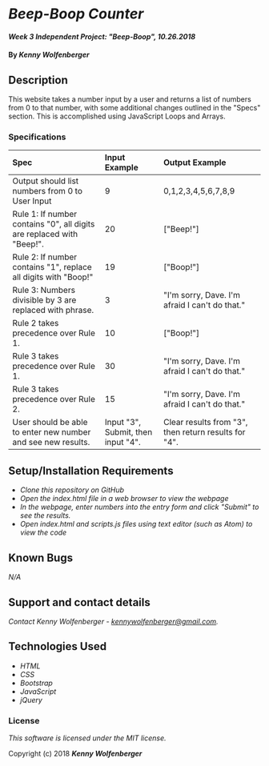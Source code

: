 # _Beep-Boop Counter_

#### _Week 3 Independent Project: "Beep-Boop", 10.26.2018_

#### By _**Kenny Wolfenberger**_

## Description

This website takes a number input by a user and returns a list of numbers from 0 to that number, with some additional changes outlined in the "Specs" section. This is accomplished using JavaScript Loops and Arrays.

### Specifications
| Spec | Input Example | Output Example |
| :-------------     | :------------- | :------------- |
| Output should list numbers from 0 to User Input | 9 | 0,1,2,3,4,5,6,7,8,9 |
| Rule 1: If number contains "0", all digits are replaced with "Beep!". | 20 | ["Beep!"] |
| Rule 2: If number contains "1", replace all digits with "Boop!"| 19 | ["Boop!"] |
| Rule 3: Numbers divisible by 3 are replaced with phrase.  | 3 | "I'm sorry, Dave. I'm afraid I can't do that." |
| Rule 2 takes precedence over Rule 1.| 10 | ["Boop!"] |
| Rule 3 takes precedence over Rule 1.| 30 | "I'm sorry, Dave. I'm afraid I can't do that." |
| Rule 3 takes precedence over Rule 2.| 15 | "I'm sorry, Dave. I'm afraid I can't do that." |
| User should be able to enter new number and see new results.| Input "3", Submit, then input "4". | Clear results from "3", then return results for "4". |



## Setup/Installation Requirements

* _Clone this repository on GitHub_
* _Open the index.html file in a web browser to view the webpage_
* _In the webpage, enter numbers into the entry form and click "Submit" to see the results._
* _Open index.html and scripts.js files using text editor (such as Atom) to view the code_

## Known Bugs

_N/A_

## Support and contact details

_Contact Kenny Wolfenberger - kennywolfenberger@gmail.com._

## Technologies Used

* _HTML_
* _CSS_
* _Bootstrap_
* _JavaScript_
* _jQuery_

### License

*This software is licensed under the MIT license.*

Copyright (c) 2018 **_Kenny Wolfenberger_**
